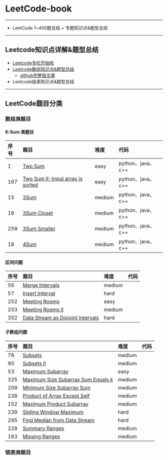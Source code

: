 # LeetCode-book
------
- LeetCode 1~400题总结 + 专题知识点&题型总结
------

## Leetcode知识点详解&题型总结

- [Leetcode专栏开始啦](https://mp.weixin.qq.com/s?__biz=MzI0OTQwMTA5Ng==&mid=2247483811&idx=1&sn=f2861c24a58f7791cf1873817845bb5d&chksm=e9935bc4dee4d2d22a5c38616152cf8f56650775d3fef932056002816468ae136d1b003a5f50&token=968139680&lang=zh_CN#rd)
- [Leetcode数组知识点&题型总结](https://mp.weixin.qq.com/s?__biz=MzI0OTQwMTA5Ng==&mid=2247483819&idx=1&sn=071731261441f702f429ae9fc1b98b84&chksm=e9935bccdee4d2da68f0a62830c23daba65fe81c42f4f04f0f5358f1b76bcf144b70f3b4a30d&token=1778626027&lang=zh_CN#rd)
	- [github完整版文章](https://github.com/huxiaoman7/leetcodebook/blob/master/Array/array.md)
- Leetcode链表知识点&题型总结

------
## LeetCode题目分类
### 数组类题目
#### K-Sum 类题目
|   序号 | 题目 | 难度 |代码|
| :------| :------ | :------ |:------ |
| 1 | [Two Sum](https://leetcode.com/problems/two-sum/) | easy | python、java、c++|
| 167 |[Two Sum II-Input array is sorted](https://leetcode.com/problems/two-sum-ii-input-array-is-sorted/)| easy |python、java、c++|
| 15 |[3Sum](https://leetcode.com/problems/3sum/)|medium|python、java、c++|
|16|[3Sum Closet](https://leetcode.com/problems/3sum-closest/)|medium|python、java、c++|
|259|[3Sum Smaller](https://leetcode.com/problems/3sum-smaller/)|medium|python、java、c++|
|18|[4Sum](https://leetcode.com/problems/4sum/)|medium|python、java、c++|


#### 区间问题
   序号 | 题目 | 难度 |代码|
| :------| :------ | :------ |:------ |
|56|	[Merge Intervals](https://leetcode.com/problems/merge-intervals/)|medium||    
|57|	[Insert Interval](https://leetcode.com/problems/insert-interval/) |hard||   
|252|	[Meeting Rooms](https://leetcode.com/problems/meeting-rooms/)|easy||
|253|	[Meeting Rooms II](https://leetcode.com/problems/meeting-rooms-ii/)|medium||
|352|	[Data Stream as Disjoint Intervals](https://leetcode.com/problems/data-stream-as-disjoint-intervals/)|hard||



#### 子数组问题
|   序号 | 题目 | 难度 |代码|
| :------| :------ | :------ |:------ |
|78|[Subsets](https://leetcode.com/problems/subsets/)|medium||
|90|[Subsets II](https://leetcode.com/problems/subsets-ii/)|medium||
|53|[Maximum Subarray](https://leetcode.com/problems/maximum-subarray/)|easy||
|325|[Maximum Size Subarray Sum Equals k](https://leetcode.com/problems/maximum-size-subarray-sum-equals-k/)|medium||
|209|[Minimum Size Subarray Sum](https://leetcode.com/problems/minimum-size-subarray-sum/)|medium||
|238|[Product of Array Except Self](https://leetcode.com/problems/product-of-array-except-self/)|medium||
|152|[Maximum Product Subarray](https://leetcode.com/problems/maximum-product-subarray/)|medium||
|239|[Sliding Window Maximum](https://leetcode.com/problems/sliding-window-maximum/)|hard||
|295|[Find Median from Data Stream](https://leetcode.com/problems/find-median-from-data-stream/)|hard||
|228|[Summary Ranges](https://leetcode.com/problems/summary-ranges/)|medium||
|163|[Missing Ranges](https://leetcode.com/problems/missing-ranges/)|medium||


### 链表类题目

